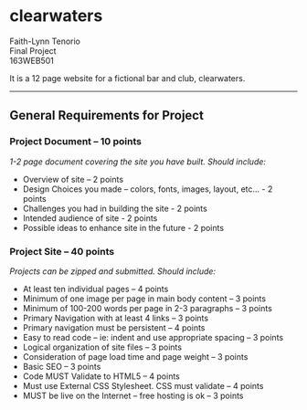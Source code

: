 # clearwaters

Faith-Lynn Tenorio
<br>Final Project 
<br>163WEB501

It is a 12 page website for a fictional bar and club, clearwaters.

***

## General Requirements for Project

### Project Document – 10 points
_1-2 page document covering the site you have built. Should include:_
- Overview of site – 2 points
- Design Choices you made – colors, fonts, images, layout, etc... - 2 points
- Challenges you had in building the site - 2 points
- Intended audience of site - 2 points
- Possible ideas to enhance site in the future - 2 points


### Project Site – 40 points
_Projects can be zipped and submitted. Should include:_
- At least ten individual pages – 4 points
- Minimum of one image per page in main body content – 3 points
- Minimum of 100-200 words per page in 2-3 paragraphs – 3 points
- Primary Navigation with at least 4 links – 3 points
- Primary navigation must be persistent – 4 points
- Easy to read code – ie: indent and use appropriate spacing – 3 points
- Logical organization of site files – 3 points
- Consideration of page load time and page weight – 3 points
- Basic SEO – 3 points
- Code MUST Validate to HTML5 – 4 points
- Must use External CSS Stylesheet. CSS must validate – 4 points
- MUST be live on the Internet – free hosting is ok – 3 points
